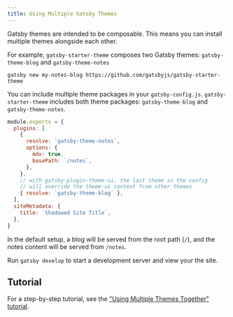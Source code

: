 ```yaml
---
title: Using Multiple Gatsby Themes
---
```


Gatsby themes are intended to be composable. This means you can install multiple themes alongside each other.

For example, `gatsby-starter-theme` composes two Gatsby themes: `gatsby-theme-blog` and `gatsby-theme-notes`

```shell
gatsby new my-notes-blog https://github.com/gatsbyjs/gatsby-starter-theme
```

You can include multiple theme packages in your `gatsby-config.js`. `gatsby-starter-theme` includes both theme packages: `gatsby-theme-blog` and `gatsby-theme-notes`.

```javascript:title=gatsby-config.js
module.exports = {
  plugins: [
    {
      resolve: `gatsby-theme-notes`,
      options: {
        mdx: true,
        basePath: `/notes`,
      },
    },
    // with gatsby-plugin-theme-ui, the last theme in the config
    // will override the theme-ui context from other themes
    { resolve: `gatsby-theme-blog` },
  ],
  siteMetadata: {
    title: `Shadowed Site Title`,
  },
}
```

In the default setup, a blog will be served from the root path (`/`), and the notes content will be served from `/notes`.

Run `gatsby develop` to start a development server and view your the site.

## Tutorial

For a step-by-step tutorial, see the ["Using Multiple Themes Together" tutorial](/tutorial/using-multiple-themes-together).
